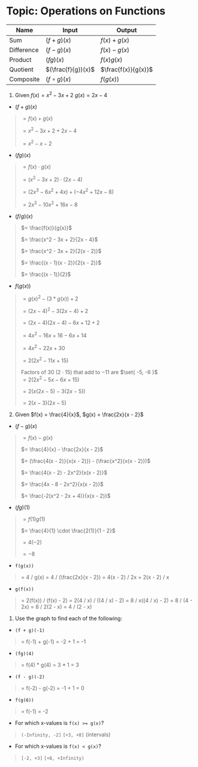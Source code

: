 # Topic: Operations on Functions

| Name       | Input              | Output              |
| ---------- | ------------------ | ------------------- |
| Sum        | $(f + g)(x)$       | $f(x) + g(x)$       |
| Difference | $(f - g)(x)$       | $f(x) - g(x)$       |
| Product    | $(fg)(x)$          | $f(x)g(x)$          |
| Quotient   | $(\frac{f}{g})(x)$ | $\frac{f(x)}{g(x)}$ |
| Composite  | $(f \circ g)(x)$   | $f(g(x))$           |

1. Given $f(x) = x^2 - 3x + 2$ $g(x) = 2x - 4$
- $(f + g)(x)$
> $= f(x) + g(x)$
> 
> $= x^2 - 3x + 2 + 2x - 4$
> 
> $= x^2 - x - 2$
- $(fg)(x)$
> $= f(x) \cdot g(x)$
> 
> $= (x^2 - 3x + 2) \cdot (2x - 4)$
> 
> $= (2x^3 - 6x^2 + 4x) + (-4x^2 + 12x - 8)$
> 
> $= 2x^3 - 10x^2 + 16x - 8$
- $(f / g)(x)$
> $= \frac{f(x)}{g(x)}$
> 
> $= \frac{x^2 - 3x + 2}{2x - 4}$
> 
> $= \frac{x^2 - 3x + 2}{2(x - 2)}$
> 
> $= \frac{(x - 1)(x - 2)}{2(x - 2)}$
> 
> $= \frac{(x - 1)}{2}$
- $f(g(x))$
> $= g(x)^2 - (3 * g(x)) + 2$
> 
> $= (2x - 4)^2 - 3(2x - 4) + 2$
> 
> $= (2x - 4)(2x - 4) - 6x + 12 + 2$
> 
> $= 4x^2 - 16x + 16 - 6x + 14$
> 
> $= 4x^2 - 22x + 30$
> 
> $= 2(2x^2 - 11x + 15)$
> 
> Factors of $30$ ($2 \cdot 15$) that add to $-11$ are $\set{ -5, -6 }$<br>
> $= 2(2x^2 - 5x - 6x + 15)$
> 
> $= 2(x(2x - 5) - 3(2x - 5))$
> 
> $= 2(x - 3)(2x - 5)$

2. Given $f(x) = \frac{4}{x}$, $g(x) = \frac{2x}{x - 2}$
- $(f - g)(x)$
> $= f(x) - g(x)$
> 
> $= \frac{4}{x} - \frac{2x}{x - 2}$
> 
> $= (\frac{4(x - 2)}{x(x - 2)}) - (\frac{x^2}{x(x - 2)})$
> 
> $= \frac{4(x - 2) - 2x^2}{x(x - 2)}$
> 
> $= \frac{4x - 8 - 2x^2}{x(x - 2)}$
> 
> $= \frac{-2(x^2 - 2x + 4)}{x(x - 2)}$

- $(fg)(1)$
> $= f(1)g(1)$
> 
> $= \frac{4}{1} \cdot \frac{2(1)}{1 - 2}$
> 
> $= 4(-2)$
> 
> $= -8$

- `f(g(x))`
> = 4 / g(x)
> = 4 / (\frac{2x}{x - 2})
> = 4(x - 2) / 2x
> = 2(x - 2) / x

- `g(f(x))`
> = 2(f(x)) / (f(x) - 2)
> = 2(4 / x) / ((4 / x) - 2)
> = 8 / x((4 / x) - 2)
> = 8 / (4 - 2x)
> = 8 / 2(2 - x)
> = 4 / (2 - x)

1. Use the graph to find each of the following:

- `(f + g)(-1)`
> = f(-1) + g(-1)
> = -2 + 1
> = -1

- `(fg)(4)`
> = f(4) * g(4)
> = 3 * 1
> = 3

- `(f - g)(-2)`
> = f(-2) - g(-2)
> = -1 + 1
> = 0

- `f(g(6))`
> = f(-1)
> = -2

- For which x-values is `f(x) >= g(x)`?
> `(-Infinity, -2]` `[+3, +8]` (intervals)

- For which x-values is `f(x) < g(x)`?
> `[-2, +3]` `[+8, +Infinity)`